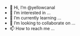 - 👋 Hi, I’m @yellowcanal
- 👀 I’m interested in ...
- 🌱 I’m currently learning ...
- 💞️ I’m looking to collaborate on ...
- 📫 How to reach me ...

<!---
yellowcanal/yellowcanal is a ✨ special ✨ repository because its `README.md` (this file) appears on your GitHub profile.
You can click the Preview link to take a look at your changes.
--->
